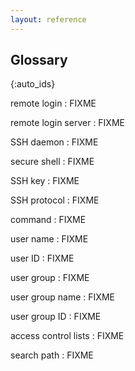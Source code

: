 ```yaml
---
layout: reference
---
```


## Glossary

{:auto_ids}

remote login
: FIXME

remote login server
: FIXME

SSH daemon
: FIXME

secure shell
: FIXME

SSH key
: FIXME

SSH protocol
: FIXME

command
: FIXME

user name
: FIXME

user ID
: FIXME

user group
: FIXME

user group name
: FIXME

user group ID
: FIXME

access control lists
: FIXME

search path
: FIXME


